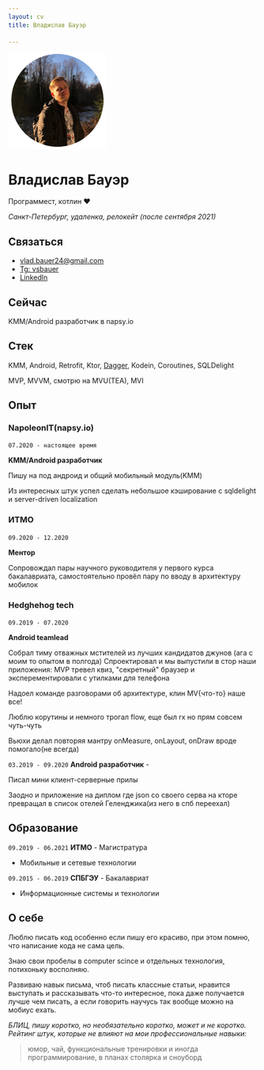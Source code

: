 ```yaml
---
layout: cv
title: Владислав Бауэр

---
```




<img alt="Пёс" src="assets/pes.png" style="zoom: 33%;">

# Владислав Бауэр
Программест, котлин :heart:

_Санкт-Петербург, удаленка, релокейт (после сентября 2021)_

## Связаться

- [vlad.bauer24@gmail.com](mailto:vlad.bauer24@gmail.com "Это почта")
- [Tg: vsbauer](https://t.me/vsbauer	"Это телега") 
- [LinkedIn](https://www.linkedin.com/in/vsbauer/	"Это линкедин")

## Сейчас

KMM/Android разработчик в napsy.io

## Стек 

KMM, Android, Retrofit, Ktor, [Dagger](https://github.com/vsbauer/LibraryApp "Мои извращения с ним"), Kodein, Coroutines, SQLDelight

MVP, MVVM, смотрю на MVU(TEA), MVI

## Опыт

### NapoleonIT(napsy.io)

`07.2020 - настоящее время`

__KMM/Android разработчик__

Пишу на под андроид и общий мобильный модуль(KMM)

Из интересных штук успел сделать небольшое кэширование с sqldelight и server-driven localization



### ИТМО

`09.2020 - 12.2020`

__Ментор__

Сопровождал пары научного руководителя у первого курса бакалавриата, самостоятельно провёл пару по вводу в архитектуру мобилок



### Hedghehog tech 

`09.2019 - 07.2020`

 __Android teamlead__

Собрал тиму отважных мстителей из лучших кандидатов джунов (ага с моим то опытом в полгода)
Спроектировал и мы выпустили в стор наши приложения: MVP тревел квиз, "секретный" браузер и эксперементировали с утилками для телефона

Надоел команде разговорами об архитектуре, клин MV{что-то} наше все!

Люблю корутины и немного трогал flow, еще был rx но прям совсем чуть-чуть

Вьюхи делал повторяя мантру onMeasure, onLayout, onDraw вроде помогало(не всегда)



`03.2019 - 09.2020`
__Android разработчик__ - 

Писал мини клиент-серверные прилы

Заодно и приложение на диплом где json со своего серва на кторе превращал в список отелей Геленджика(из него в спб переехал)


## Образование

`09.2019 - 06.2021`
__ИТМО__ - Магистратура 

- Мобильные и сетевые технологии

`09.2015 - 06.2019`
__СПБГЭУ__ - Бакалавриат

- Информационные системы и технологии

## О себе

Люблю писать код особенно если пишу его красиво, при этом помню, что написание кода не сама цель.

Знаю свои пробелы в computer scince и отдельных технология, потихоньку восполняю.

Развиваю навык письма, чтоб писать классные статьи, нравится выступать и рассказывать что-то интересное, пока даже получается лучше чем писать, а если говорить научусь так вообще можно на мобиус ехать.

_БЛИЦ, пишу коротко, но необязательно коротко, может и не коротко. Рейтинг штук, которые не влияют на мои профессиональные навыки:_

> юмор, чай, функциональные тренировки и иногда программирование, в планах столярка и сноуборд

